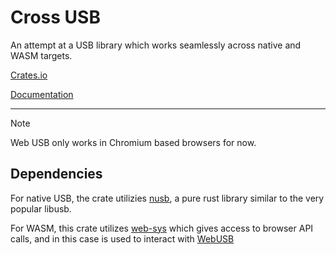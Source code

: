 # Cross USB

An attempt at a USB library which works seamlessly across native and WASM targets.

[Crates.io](https://crates.io/crates/cross_usb)

[Documentation](https://docs.rs/cross_usb/)

------------------

> [!NOTE]  
> Web USB only works in Chromium based browsers for now.

## Dependencies

For native USB, the crate utilizies [nusb](https://github.com/kevinmehall/nusb), a pure rust library similar to the very popular libusb.

For WASM, this crate utilizes [web-sys](https://crates.io/crates/web-sys) which gives access to browser API calls, and in this case is used to interact with [WebUSB](https://developer.mozilla.org/en-US/docs/Web/API/WebUSB_API)
